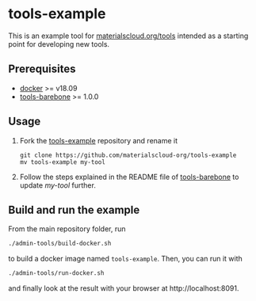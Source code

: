 # tools-example

This is an example tool for [materialscloud.org/tools](materialscloud.org/tools) intended 
as a starting point for developing new tools.

## Prerequisites

* [docker](https://www.docker.com/) >= v18.09
* [tools-barebone](https://github.com/materialscloud-org/tools-barebone) >= 1.0.0 

## Usage

 1. Fork the [tools-example](https://github.com/materialscloud-org/tools-example) 
 repository and rename it
    ```
    git clone https://github.com/materialscloud-org/tools-example
    mv tools-example my-tool
    ```

 2. Follow the steps explained in the README file of [tools-barebone](https://github.com/materialscloud-org/tools-barebone)
 to update _my-tool_ further.

## Build and run the example
From the main repository folder, run
```bash
./admin-tools/build-docker.sh
```
to build a docker image named `tools-example`.
Then, you can run it with
```bash
./admin-tools/run-docker.sh
```
and finally look at the result with your browser at http://localhost:8091.